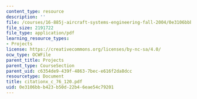 ```yaml
---
content_type: resource
description: ''
file: /courses/16-885j-aircraft-systems-engineering-fall-2004/0e3106bbb423b50d22b46eae54c79201_citationx_c_76_120.pdf
file_size: 2191722
file_type: application/pdf
learning_resource_types:
- Projects
license: https://creativecommons.org/licenses/by-nc-sa/4.0/
ocw_type: OCWFile
parent_title: Projects
parent_type: CourseSection
parent_uid: c6354de9-439f-4863-7bec-e616f2da8dcc
resourcetype: Document
title: citationx_c_76_120.pdf
uid: 0e3106bb-b423-b50d-22b4-6eae54c79201
---
```

